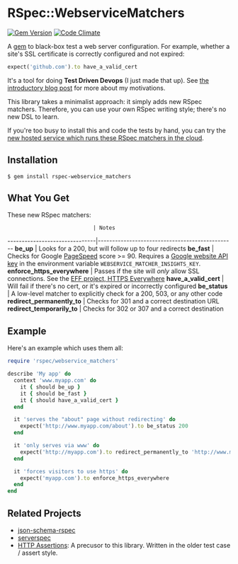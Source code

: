 # RSpec::WebserviceMatchers

[![Gem Version](https://badge.fury.io/rb/rspec-webservice_matchers.png)](http://badge.fury.io/rb/rspec-webservice_matchers)  [![Code Climate](https://codeclimate.com/github/dogweather/rspec-webservice_matchers.png)](https://codeclimate.com/github/dogweather/rspec-webservice_matchers)


A [gem](https://rubygems.org/gems/rspec-webservice_matchers) to black-box test a web server configuration. For example, whether a site's SSL certificate is correctly configured and not expired:

```ruby
expect('github.com').to have_a_valid_cert
```

It's a tool for doing **Test Driven Devops** (I just made that up). See [the introductory blog post](http://robb.weblaws.org/2014/01/16/new-open-source-library-for-test-driven-devops/) for more about my motivations.

This library takes a minimalist approach: it simply adds new RSpec matchers. Therefore, you can use your own RSpec writing style; there's no new DSL to learn.

If you're too busy to install this and code the tests by hand, you can try the [new hosted service which runs these RSpec matchers in the cloud](http://nonstop.qa).


Installation
------------
```Shell
$ gem install rspec-webservice_matchers
```

What You Get
------------
These new RSpec matchers:

                               | Notes
-------------------------------|------------------------------------------------
**be_up**                      | Looks for a 200, but will follow up to four redirects
**be_fast**                    | Checks for Google [PageSpeed](https://developers.google.com/speed/pagespeed/insights/) score >= 90. Requires a [Google website API key](https://developers.google.com/speed/docs/insights/v2/getting-started) in the environment variable `WEBSERVICE_MATCHER_INSIGHTS_KEY`.
**enforce_https_everywhere**   | Passes if the site will _only_ allow SSL connections. See the [EFF project, HTTPS Everywhere](https://www.eff.org/https-everywhere)
**have_a_valid_cert**          | Will fail if there's no cert, or it's expired or incorrectly configured
**be_status**                  | A low-level matcher to explicitly check for a 200, 503, or any other code
**redirect_permanently_to**    | Checks for 301 and a correct destination URL
**redirect_temporarily_to**    | Checks for 302 or 307 and a correct destination


Example
-------

Here's an example which uses them all:

```Ruby
require 'rspec/webservice_matchers'

describe 'My app' do
  context 'www.myapp.com' do
    it { should be_up }
    it { should be_fast }
    it { should have_a_valid_cert }
  end

  it 'serves the "about" page without redirecting' do
    expect('http://www.myapp.com/about').to be_status 200
  end

  it 'only serves via www' do
    expect('http://myapp.com').to redirect_permanently_to 'http://www.myapp.com/'
  end

  it 'forces visitors to use https' do
    expect('myapp.com').to enforce_https_everywhere
  end
end
```

Related Projects
----------------
* [json-schema-rspec](https://github.com/sharethrough/json-schema-rspec)
* [serverspec](http://serverspec.org)
* [HTTP Assertions](https://github.com/dogweather/HTTP-Assertions): A precusor to this library. Written in the older test case / assert style.
